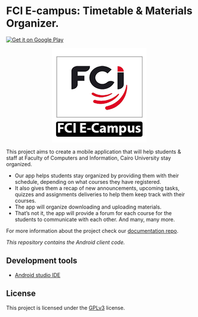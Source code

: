 # FCI E-campus: Timetable & Materials Organizer.
[![Get it on Google Play](https://play.google.com/intl/en_us/badges/images/generic/en_badge_web_generic.png)](https://play.google.com/store/apps/details?id=eg.edu.cu.fci.ecampus.fci_e_campus)
<p align="center">
    <img src="https://github.com/FCI-E-campus/fci-e-campus-docs/raw/master/Logo%20%26%20Icon/FCI%20E-campus%20logo%20256x256.png" alt="Logo">
</p>
This project aims to create a mobile application that will help students & staff at Faculty of Computers and Information, Cairo University stay organized.

* Our app helps students stay organized by providing them with their schedule, depending on what courses they have registered.
* It also gives them a recap of new announcements, upcoming tasks, quizzes and assignments deliveries to help them keep track with their courses.
* The app will organize downloading and uploading materials.
* That’s not it, the app will provide a forum for each course for the students to communicate with each other. And many, many more.

For more information about the project check our [documentation repo](https://github.com/FCI-E-campus/fci-e-campus-docs).  

*This repository contains the Android client code.*  

## Development tools
* [Android studio IDE](https://developer.android.com/studio/index.html)

## License
This project is licensed under the [GPLv3](https://github.com/FCI-E-campus/fci-e-campus-android/blob/master/LICENSE) license.
